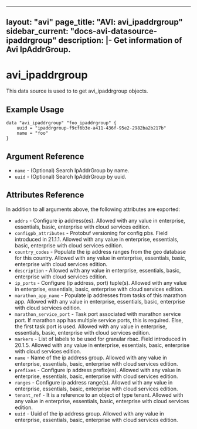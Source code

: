 <!--
    Copyright 2021 VMware, Inc.
    SPDX-License-Identifier: Mozilla Public License 2.0
-->
---
layout: "avi"
page_title: "AVI: avi_ipaddrgroup"
sidebar_current: "docs-avi-datasource-ipaddrgroup"
description: |-
  Get information of Avi IpAddrGroup.
---

# avi_ipaddrgroup

This data source is used to to get avi_ipaddrgroup objects.

## Example Usage

```hcl
data "avi_ipaddrgroup" "foo_ipaddrgroup" {
    uuid = "ipaddrgroup-f9cf6b3e-a411-436f-95e2-2982ba2b217b"
    name = "foo"
}
```

## Argument Reference

* `name` - (Optional) Search IpAddrGroup by name.
* `uuid` - (Optional) Search IpAddrGroup by uuid.

## Attributes Reference

In addition to all arguments above, the following attributes are exported:

* `addrs` - Configure ip address(es). Allowed with any value in enterprise, essentials, basic, enterprise with cloud services edition.
* `configpb_attributes` - Protobuf versioning for config pbs. Field introduced in 21.1.1. Allowed with any value in enterprise, essentials, basic, enterprise with cloud services edition.
* `country_codes` - Populate the ip address ranges from the geo database for this country. Allowed with any value in enterprise, essentials, basic, enterprise with cloud services edition.
* `description` - Allowed with any value in enterprise, essentials, basic, enterprise with cloud services edition.
* `ip_ports` - Configure (ip address, port) tuple(s). Allowed with any value in enterprise, essentials, basic, enterprise with cloud services edition.
* `marathon_app_name` - Populate ip addresses from tasks of this marathon app. Allowed with any value in enterprise, essentials, basic, enterprise with cloud services edition.
* `marathon_service_port` - Task port associated with marathon service port. If marathon app has multiple service ports, this is required. Else, the first task port is used. Allowed with any value in enterprise, essentials, basic, enterprise with cloud services edition.
* `markers` - List of labels to be used for granular rbac. Field introduced in 20.1.5. Allowed with any value in enterprise, essentials, basic, enterprise with cloud services edition.
* `name` - Name of the ip address group. Allowed with any value in enterprise, essentials, basic, enterprise with cloud services edition.
* `prefixes` - Configure ip address prefix(es). Allowed with any value in enterprise, essentials, basic, enterprise with cloud services edition.
* `ranges` - Configure ip address range(s). Allowed with any value in enterprise, essentials, basic, enterprise with cloud services edition.
* `tenant_ref` - It is a reference to an object of type tenant. Allowed with any value in enterprise, essentials, basic, enterprise with cloud services edition.
* `uuid` - Uuid of the ip address group. Allowed with any value in enterprise, essentials, basic, enterprise with cloud services edition.

